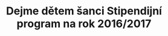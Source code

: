---
id: e2c986bf-da40-490a-b617-ba954b43657d
title: Dejme dětem šanci Stipendijní program na rok 2016/2017
price: 20
year: 2016
description: Tento celorepublikový stipendijní program poskytuje komplexní finanční podporu při studiu, a usnadňuje tak dětem a mladým lidem z dětských domovů přípravu na jejich budoucí povolání a samostatný život, motivuje je a posiluje jejich osobnostní rozvoj. Dítěti z dětského domova je často znemožněno věnovat se oboru, který by rádo studovalo, protože se škola, na které se zvolený obor vyučuje, nenachází v blízkosti jeho dětského domova a domov nemá prostředky na úhradu ubytování na internátě či na náklady spojené s dopravou do školy. A zde právě přichází na pomoc tento stipendijní program. Nadační fond podpořil konkrétně studium jedné nadané dívky z dětského domova ve Fulneku.
kouskovani: false
locationName: undefined
position:
  lng: 18.0500718895889
  lat: 49.70742382392442
---
